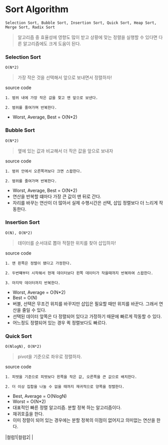 # Sort Algorithm

`Selection Sort, Bubble Sort, Insertion Sort, Quick Sort, Heap Sort, Merge Sort, Radix Sort`
> 알고리즘 중 효율성에 영향도 많이 받고 상황에 맞는 정렬을 실행할 수 있다면 다른 알고리즘에도 크게 도움이 된다.


### Selection Sort
`O(N*2)`
> 가장 작은 것을 선택해서 앞으로 보내면서 정렬하자!

source code

```
1. 범위 내에 가장 작은 값을 찾고 맨 앞으로 보낸다.

2. 범위를 줄여가며 반복한다.
```

- Worst, Average, Best = O(N*2)

### Bubble Sort
`O(N*2)`
> 옆에 있는 값과 비교해서 더 작은 값을 앞으로 보내자
  
source code
   
```
1. 범위 안에서 오른쪽꺼보다 크면 스왑한다.

2. 범위를 줄여가며 반복한다.
```
- Worst, Average, Best = O(N*2)
- 연산을 반복할 떄마다 가장 큰 값이 맨 뒤로 간다.
- 자리를 바꾸는 연산이 더 많아서 실제 수행시간은 선택, 삽입 정렬보다 더 느리게 작동한다.

### Insertion Sort   
`O(N), O(N*2)`
> 데이터를 순서대로 뽑아 적절한 위치를 찾아 삽입하자!

source code
```
1. 맨 왼쪽은 정렬이 됐다고 가정한다.

2. 두번쨰부터 시작해서 현재 데이터보다 왼쪽 데이터가 작을때까지 반복하여 스왑한다.

3. 마지막 데이터까지 반복한다.
```
- Worst, Average = O(N*2)
- Best = O(N)
- 버블, 선택은 무조건 위치를 바꾸지만 삽입은 필요할 때만 위치를 바꾼다. 그래서 연산을 줄일 수 있다.
- 선택된 데이터 앞쪽은 다 정렬되어 있다고 가정하기 때문에 빠르게 작동할 수 있다.
- 어느정도 정렬되어 있는 경우 퀵 정렬보다도 빠르다.

### Quick Sort
`O(NlogN), O(N*2)`
> pivot을 기준으로 좌우로 정렬하자.

source code
```
1. 피벗을 기준으로 피벗보다 왼쪽을 작은 값, 오른쪽을 큰 값으로 배치한다.

2. 더 이상 집합을 나눌 수 없을 때까지 재귀적으로 양쪽을 정렬한다.
``` 
- Best, Average = O(NlogN)
- Worst = O(N*2)
- 대표적인 빠른 정렬 알고리즘. 분할 정복 하는 알고리즘이다. 
- 재귀호출을 한다.
- 이미 정렬이 되어 있는 경우에는 분할 정복의 이점이 없어지고 의미없는 연산을 한다.


|컬럼1|컬럼2|
|